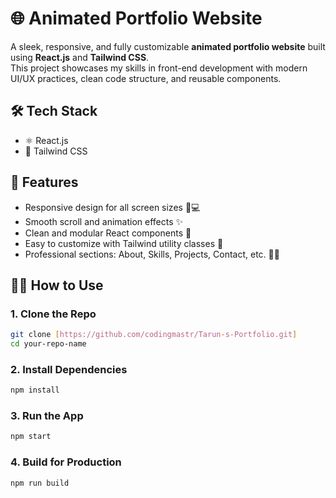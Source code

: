 # 🌐 Animated Portfolio Website

A sleek, responsive, and fully customizable **animated portfolio website** built using **React.js** and **Tailwind CSS**.  
This project showcases my skills in front-end development with modern UI/UX practices, clean code structure, and reusable components.  


## 🛠️ Tech Stack

- ⚛️ React.js
- 🎨 Tailwind CSS

## 📁 Features

- Responsive design for all screen sizes 📱💻
- Smooth scroll and animation effects ✨
- Clean and modular React components 🧩
- Easy to customize with Tailwind utility classes 🎯
- Professional sections: About, Skills, Projects, Contact, etc. 👨‍💻


## 🧑‍💻 How to Use

### 1. Clone the Repo

```bash
git clone [https://github.com/codingmastr/Tarun-s-Portfolio.git]
cd your-repo-name
````

### 2. Install Dependencies

```bash
npm install
```

### 3. Run the App

```bash
npm start
```

### 4. Build for Production

```bash
npm run build
```

